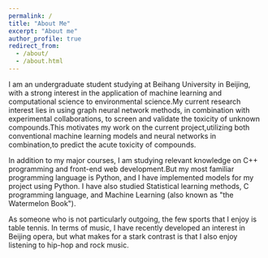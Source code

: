 ```yaml
---
permalink: /
title: "About Me"
excerpt: "About me"
author_profile: true
redirect_from: 
  - /about/
  - /about.html
---
```

I am an undergraduate student studying at Beihang University in Beijing, with a strong interest in the application of machine learning and computational science to environmental science.My current research interest lies in using graph neural network methods, in combination with experimental collaborations, to screen and validate the toxicity of unknown compounds.This motivates my work on the current project,utilizing both conventional machine learning models and neural networks in combination,to predict the acute toxicity of compounds.

In addition to my major courses, I am studying relevant knowledge on C++ programming and front-end web development.But my most familiar programming language is Python, and I have implemented models for my project using Python. I have also studied Statistical learning methods, C programming language, and Machine Learning (also known as "the Watermelon Book").

As someone who is not particularly outgoing, the few sports that I enjoy is table tennis. In terms of music, I have recently developed an interest in Beijing opera, but what makes for a stark contrast is that I also enjoy listening to hip-hop and rock music.